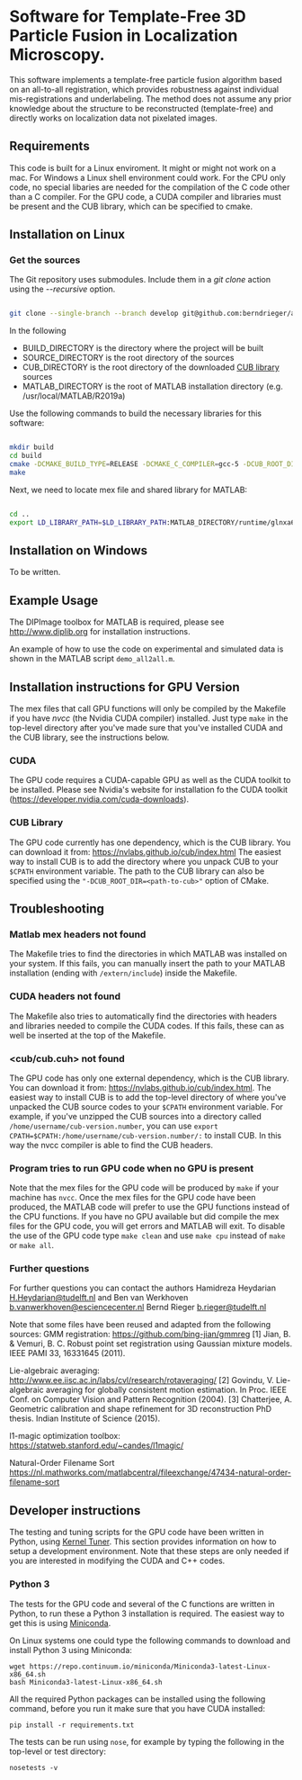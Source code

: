 # Software for Template-Free 3D Particle Fusion in Localization Microscopy.

This software implements a template-free particle fusion algorithm based on 
an all-to-all registration, which provides robustness against individual 
mis-registrations and underlabeling. The method does not assume any prior
knowledge about the structure to be reconstructed (template-free) and directly
works on localization data not pixelated images.

## Requirements

This code is built for a Linux enviroment. It might or might not work on a mac. 
For Windows a Linux shell environment could work.
For the CPU only code, no special libaries are needed for the compilation of 
the C code other than a C compiler.
For the GPU code, a CUDA compiler and libraries must be present and the 
CUB library, which can be specified to cmake. 

## Installation on Linux

### Get the sources

The Git repository uses submodules. Include them in a _git clone_ action using the _--recursive_ option.
```bash

git clone --single-branch --branch develop git@github.com:berndrieger/alltoall3D.git --recursive
````
In the following

- BUILD_DIRECTORY is the directory where the project will be built
- SOURCE_DIRECTORY is the root directory of the sources
- CUB_DIRECTORY is the root directory of the downloaded [CUB library](https://nvlabs.github.io/cub/) sources
- MATLAB_DIRECTORY is the root of MATLAB installation directory (e.g. /usr/local/MATLAB/R2019a)

Use the following commands to build the necessary libraries for this software:

```bash

mkdir build
cd build
cmake -DCMAKE_BUILD_TYPE=RELEASE -DCMAKE_C_COMPILER=gcc-5 -DCUB_ROOT_DIR=CUB_DIRECTORY SOURCE_DIRECTORY
make
````

Next, we need to locate mex file and shared library for MATLAB:
```bash

cd ..
export LD_LIBRARY_PATH=$LD_LIBRARY_PATH:MATLAB_DIRECTORY/runtime/glnxa64:MATLAB_DIRECTORY/bin/glnxa64:MATLAB_DIRECTORY/sys/os/glnxa64:MATLAB_DIRECTORY/sys/opengl/lib/glnxa64:BUILD_DIRECTORY/mex
``` 

## Installation on Windows

To be written.

## Example Usage

The DIPImage toolbox for MATLAB is required, please see http://www.diplib.org 
for installation instructions.

An example of how to use the code on experimental and simulated data is shown
in the MATLAB script `demo_all2all.m`. 


## Installation instructions for GPU Version

The mex files that call GPU functions will only be compiled by the Makefile 
if you have *nvcc* (the Nvidia CUDA compiler) installed. Just type `make` in 
the top-level directory after you've made sure that you've installed CUDA 
and the CUB library, see the instructions below.

### CUDA

The GPU code requires a CUDA-capable GPU as well as the CUDA toolkit to be 
installed. Please see Nvidia's website for installation fo the CUDA toolkit 
(https://developer.nvidia.com/cuda-downloads).

### CUB Library

The GPU code currently has one dependency, which is the CUB library. You can 
download it from: https://nvlabs.github.io/cub/index.html The easiest way to 
install CUB is to add the directory where you unpack CUB to your ``$CPATH`` 
environment variable. The path to the CUB library can also be specified using
the ``"-DCUB_ROOT_DIR=<path-to-cub>"`` option of CMake.


## Troubleshooting

### Matlab mex headers not found

The Makefile tries to find the directories in which MATLAB was installed on 
your system. If this fails, you can manually insert the path to your MATLAB 
installation (ending with `/extern/include`) inside the Makefile. 

### CUDA headers not found

The Makefile also tries to automatically find the directories with headers 
and libraries needed to compile the CUDA codes. If this fails, these can as well be 
inserted at the top of the Makefile.

### <cub/cub.cuh> not found

The GPU code has only one external dependency, which is the CUB library. You 
can download it from: https://nvlabs.github.io/cub/index.html. The easiest 
way to install CUB is to add the top-level directory of where you've 
unpacked the CUB source codes to your ``$CPATH`` environment variable. For 
example, if you've unzipped the CUB sources into a directory called 
``/home/username/cub-version.number``, you can use 
``export CPATH=$CPATH:/home/username/cub-version.number/:`` to install CUB. In this way the 
nvcc compiler is able to find the CUB headers.

### Program tries to run GPU code when no GPU is present

Note that the mex files for the GPU code will be produced by `make` if your 
machine has `nvcc`. Once the mex files for the GPU code have been produced, 
the MATLAB code will prefer to use the GPU functions instead of the CPU 
functions. If you have no GPU available but did compile the mex files for 
the GPU code, you will get errors and MATLAB will exit. To disable the use 
of the GPU code type `make clean` and use `make cpu` instead of `make` or 
`make all`.

### Further questions

For further questions you can contact the authors
Hamidreza Heydarian <H.Heydarian@tudelft.nl> and
Ben van Werkhoven <b.vanwerkhoven@esciencecenter.nl>
Bernd Rieger <b.rieger@tudelft.nl>

Note that some files have been reused and adapted from the following sources:
GMM registration:
    https://github.com/bing-jian/gmmreg
	[1] Jian, B. & Vemuri, B. C. Robust point set registration using Gaussian 
    mixture models. IEEE PAMI 33, 16331645 (2011).

Lie-algebraic averaging:
    http://www.ee.iisc.ac.in/labs/cvl/research/rotaveraging/
    [2] Govindu, V. Lie-algebraic averaging for globally consistent motion estimation. 
    In Proc. IEEE Conf. on Computer Vision and Pattern Recognition (2004). 
    [3] Chatterjee, A. Geometric calibration and shape refinement for 3D reconstruction
    PhD thesis. Indian Institute of Science (2015).

l1-magic optimization toolbox:
    https://statweb.stanford.edu/~candes/l1magic/

Natural-Order Filename Sort
    https://nl.mathworks.com/matlabcentral/fileexchange/47434-natural-order-filename-sort

## Developer instructions

The testing and tuning scripts for the GPU code have been written in Python, 
using [Kernel Tuner](https://github.com/benvanwerkhoven/kernel_tuner). This 
section provides information on how to setup a development environment. Note 
that these steps are only needed if you are interested in modifying the CUDA 
and C++ codes.

### Python 3

The tests for the GPU code and several of the C functions are written in 
Python, to run these a Python 3 installation is required. The easiest way to 
get this is using [Miniconda](https://conda.io/miniconda.html).

On Linux systems one could type the following commands to download and 
install Python 3 using Miniconda:
```
wget https://repo.continuum.io/miniconda/Miniconda3-latest-Linux-x86_64.sh
bash Miniconda3-latest-Linux-x86_64.sh
```

All the required Python packages can be installed using the following command,
before you run it make sure that you have CUDA installed:
```
pip install -r requirements.txt
```

The tests can be run using ``nose``, for example by typing the following in 
the top-level or test directory:
```
nosetests -v
```
